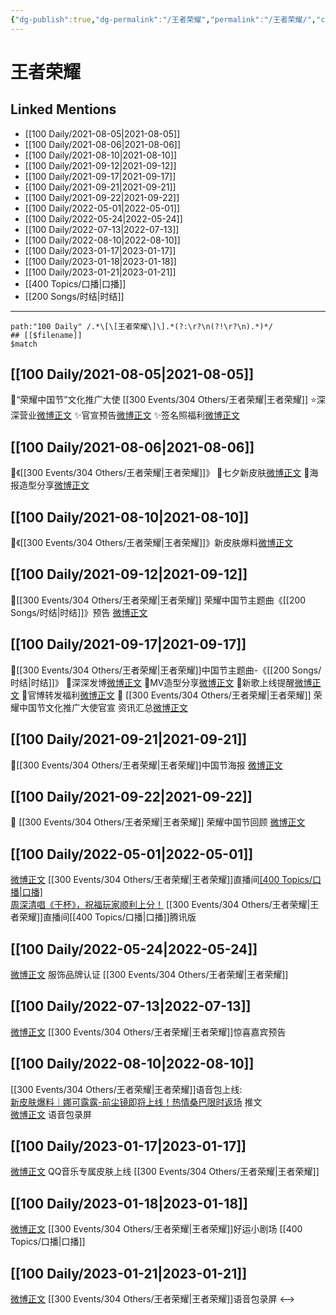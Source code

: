 ```yaml
---
{"dg-publish":true,"dg-permalink":"/王者荣耀","permalink":"/王者荣耀/","created":"2022-12-04T16:20:51.000+08:00","updated":"2023-04-10T17:12:26.497+08:00"}
---
```


# 王者荣耀

## Linked Mentions
- [[100 Daily/2021-08-05\|2021-08-05]]
- [[100 Daily/2021-08-06\|2021-08-06]]
- [[100 Daily/2021-08-10\|2021-08-10]]
- [[100 Daily/2021-09-12\|2021-09-12]]
- [[100 Daily/2021-09-17\|2021-09-17]]
- [[100 Daily/2021-09-21\|2021-09-21]]
- [[100 Daily/2021-09-22\|2021-09-22]]
- [[100 Daily/2022-05-01\|2022-05-01]]
- [[100 Daily/2022-05-24\|2022-05-24]]
- [[100 Daily/2022-07-13\|2022-07-13]]
- [[100 Daily/2022-08-10\|2022-08-10]]
- [[100 Daily/2023-01-17\|2023-01-17]]
- [[100 Daily/2023-01-18\|2023-01-18]]
- [[100 Daily/2023-01-21\|2023-01-21]]
- [[400 Topics/口播\|口播]]
- [[200 Songs/时结\|时结]]


---

```expander
path:"100 Daily" /.*\[\[王者荣耀\]\].*(?:\r?\n(?!\r?\n).*)*/
## [[$filename]]
$match
```
## [[100 Daily/2021-08-05\|2021-08-05]]
🌸“荣耀中国节”文化推广大使 [[300 Events/304 Others/王者荣耀\|王者荣耀]]
⭐深深营业[微博正文](https://m.weibo.cn/6466290670/4666926934264608)
✨官宣预告[微博正文](https://m.weibo.cn/6466290670/4666872592598540)
✨签名照福利[微博正文](https://m.weibo.cn/6466290670/4666932198379106)
## [[100 Daily/2021-08-06\|2021-08-06]]
🌟《[[300 Events/304 Others/王者荣耀\|王者荣耀]]》
💫七夕新皮肤[微博正文](https://m.weibo.cn/6466290670/4667297857803377)
💫海报造型分享[微博正文](https://m.weibo.cn/6466290670/4667174352327799)
## [[100 Daily/2021-08-10\|2021-08-10]]
🌟《[[300 Events/304 Others/王者荣耀\|王者荣耀]]》新皮肤爆料[微博正文](https://m.weibo.cn/6466290670/4668763960247450)

## [[100 Daily/2021-09-12\|2021-09-12]]
💫[[300 Events/304 Others/王者荣耀\|王者荣耀]] 荣耀中国节主题曲《[[200 Songs/时结\|时结]]》预告 [微博正文](https://m.weibo.cn/6466290670/4680646901629747)
## [[100 Daily/2021-09-17\|2021-09-17]]
🌟[[300 Events/304 Others/王者荣耀\|王者荣耀]]中国节主题曲-《[[200 Songs/时结\|时结]]》
🌱深深发博[微博正文](https://m.weibo.cn/6466290670/4682388435113602)
🌱MV造型分享[微博正文](https://m.weibo.cn/6466290670/4682464792150964)
🌱新歌上线提醒[微博正文](https://m.weibo.cn/6466290670/4682206398646145)
🌱官博转发福利[微博正文](https://m.weibo.cn/6466290670/4682356751075324)
💫 [[300 Events/304 Others/王者荣耀\|王者荣耀]] 荣耀中国节文化推广大使官宣 资讯汇总[微博正文](https://m.weibo.cn/6466290670/4682514738446430)
## [[100 Daily/2021-09-21\|2021-09-21]]
🌟[[300 Events/304 Others/王者荣耀\|王者荣耀]]中国节海报 [微博正文](https://m.weibo.cn/6466290670/4683850033136984)
## [[100 Daily/2021-09-22\|2021-09-22]]
🥮 [[300 Events/304 Others/王者荣耀\|王者荣耀]] 荣耀中国节回顾 [微博正文](https://m.weibo.cn/6466290670/4684323045507481)
## [[100 Daily/2022-05-01\|2022-05-01]]
[微博正文](https://m.weibo.cn/5119747619/4764450496190061) [[300 Events/304 Others/王者荣耀\|王者荣耀]]直播间[[400 Topics/口播\|口播]](4:38)  
[周深清唱《干杯》，祝福玩家顺利上分！](https://weibo.cn/sinaurl?u=http%3A%2F%2Fm.v.qq.com%2Fplay.html%3Fcid%3Dmzc002005p5nbdt%26vid%3Dr0042ejbxl7%26ptag%3D2_7.5.0.19172_copy) [[300 Events/304 Others/王者荣耀\|王者荣耀]]直播间[[400 Topics/口播\|口播]]腾讯版
## [[100 Daily/2022-05-24\|2022-05-24]]
[微博正文](https://m.weibo.cn/6446798565/4772717310774841) 服饰品牌认证 [[300 Events/304 Others/王者荣耀\|王者荣耀]]
## [[100 Daily/2022-07-13\|2022-07-13]]
[微博正文](https://weibo.com/5698023579/LC5lj9Xg7) [[300 Events/304 Others/王者荣耀\|王者荣耀]]惊喜嘉宾预告
## [[100 Daily/2022-08-10\|2022-08-10]]
[[300 Events/304 Others/王者荣耀\|王者荣耀]]语音包上线:  
[新皮肤爆料｜娜可露露-前尘镜即将上线！热情桑巴限时返场](https://weibo.cn/sinaurl?u=https%3A%2F%2Fmp.weixin.qq.com%2Fs%2Fid3w5S5aMne7dWb9dc-cow) 推文  
[微博正文](https://m.weibo.cn/2143243222/4800679602817171) 语音包录屏
## [[100 Daily/2023-01-17\|2023-01-17]]
[微博正文](https://m.weibo.cn/6466290670/4858914447824959) QQ音乐专属皮肤上线 [[300 Events/304 Others/王者荣耀\|王者荣耀]]
## [[100 Daily/2023-01-18\|2023-01-18]]
[微博正文](https://m.weibo.cn/5698023579/4859261210859612) [[300 Events/304 Others/王者荣耀\|王者荣耀]]好运小剧场 [[400 Topics/口播\|口播]]
## [[100 Daily/2023-01-21\|2023-01-21]]
[微博正文](https://m.weibo.cn/3246571812/4860281194283077) [[300 Events/304 Others/王者荣耀\|王者荣耀]]语音包录屏
<-->